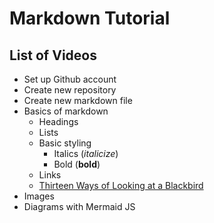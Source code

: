 # Markdown Tutorial

## List of Videos

- Set up Github account
- Create new repository
- Create new markdown file
- Basics of markdown
  - Headings
  - Lists
  - Basic styling
    - Italics (*italicize*)
    - Bold (**bold**)
  - Links
  - [Thirteen Ways of Looking at a Blackbird](https://www.poetryfoundation.org/poems/45236/thirteen-ways-of-looking-at-a-blackbird)
- Images
- Diagrams with Mermaid JS
